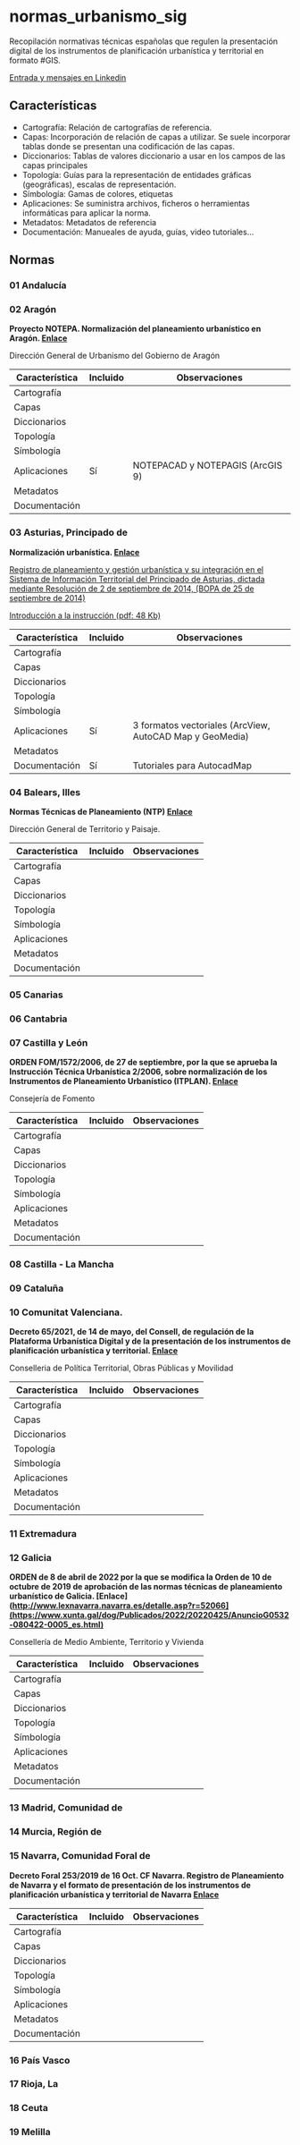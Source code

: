 # normas_urbanismo_sig

Recopilación normativas técnicas españolas que regulen la presentación digital de los instrumentos de planificación urbanística y territorial en formato #GIS.

[Entrada y mensajes en Linkedin](https://www.linkedin.com/feed/update/urn:li:activity:6979697381382479872/)

## Características

- Cartografía: Relación de cartografías de referencia.
- Capas: Incorporación de relación de capas a utilizar. Se suele incorporar tablas donde se presentan una codificación de las capas.
- Diccionarios: Tablas de valores diccionario a usar en los campos de las capas principales
- Topología: Guías para la representación de entidades gráficas (geográficas), escalas de representación.
- Símbología: Gamas de colores, etiquetas
- Aplicaciones: Se suministra archivos, ficheros o herramientas informáticas para aplicar la norma.
- Metadatos: Metadatos de referencia
- Documentación: Manueales de ayuda, guías, video tutoriales...

## Normas

### 01	Andalucía
### 02	Aragón

**Proyecto NOTEPA. Normalización del planeamiento urbanístico en Aragón. [Enlace](http://notepa.aragon.es/)**

Dirección General de Urbanismo del Gobierno de Aragón

| Característica | Incluido | Observaciones |
| ----------- | ----------- | ----------- |
| Cartografía |  | |
| Capas |  | |
| Diccionarios |  | |
| Topología |  | |
| Símbología |  | |
| Aplicaciones | Sí | NOTEPACAD y NOTEPAGIS (ArcGIS 9)|
| Metadatos | | |
| Documentación | | |

### 03	Asturias, Principado de

**Normalización urbanística. [Enlace](https://www.asturias.es/detalle/-/categories/612963?p_r_p_categoryId=612963&_com_liferay_asset_categories_navigation_web_portlet_AssetCategoriesNavigationPortlet_articleId=2535583&articleId=2535583&title=Normalizaci%C3%B3n%20urban%C3%ADstica&redirect=https%3A%2F%2Fwww.asturias.es%2Fast%2Fgeneral%2F-%2Fcategories%2F572499%3Fp_r_p_categoryId%3D572499)**

[Registro de planeamiento y gestión urbanística y su integración en el Sistema de Información Territorial del Principado de Asturias, dictada mediante Resolución de 2 de septiembre de 2014, (BOPA de 25 de septiembre de 2014)](https://www.asturias.es/bopa/2014/09/25/2014-15826.pdf)

[Introducción a la instrucción (pdf: 48 Kb)](https://www.asturias.es/documents/217090/1854024/Introduccion-instruccion-normalizacion-instrumentos-planeamiento-gestion-urbanistica-revisada.pdf/29982aa5-1f2c-9ecd-58e7-4ce45aaead2b?t=1667208894454)

| Característica | Incluido | Observaciones |
| ----------- | ----------- | ----------- |
| Cartografía |  | |
| Capas |  | |
| Diccionarios |  | |
| Topología |  | |
| Símbología |  | |
| Aplicaciones | Sí | 3 formatos vectoriales (ArcView, AutoCAD Map y GeoMedia)|
| Metadatos | | |
| Documentación | Sí | Tutoriales para AutocadMap |

### 04	Balears, Illes

**Normas Técnicas de Planeamiento (NTP) [Enlace](https://www.caib.es/sites/muib/es/ntp_normas_tecnicas_de_planeamiento/)**

Dirección General de Territorio y Paisaje. 

| Característica | Incluido | Observaciones |
| ----------- | ----------- | ----------- |
| Cartografía |  | |
| Capas |  | |
| Diccionarios |  | |
| Topología |  | |
| Símbología |  | |
| Aplicaciones | | |
| Metadatos | | |
| Documentación | | |

### 05	Canarias
### 06	Cantabria
### 07	Castilla y León

**ORDEN FOM/1572/2006, de 27 de septiembre, por la que se aprueba la Instrucción Técnica Urbanística 2/2006, sobre normalización de los Instrumentos de Planeamiento Urbanístico (ITPLAN). [Enlace]([https://dogv.gva.es/portal/ficha_disposicion_pc.jsp?sig=005292/2021&L=1](https://bocyl.jcyl.es/boletines/2006/10/10/pdf/BOCYL-D-10102006-10.pdf))**

Consejería de Fomento

| Característica | Incluido | Observaciones |
| ----------- | ----------- | ----------- |
| Cartografía |  | |
| Capas |  | |
| Diccionarios |  | |
| Topología |  | |
| Símbología |  | |
| Aplicaciones | | |
| Metadatos | | |
| Documentación | | |


### 08	Castilla - La Mancha

### 09	Cataluña

### 10	Comunitat Valenciana.

**Decreto 65/2021, de 14 de mayo, del Consell, de regulación de la Plataforma Urbanística Digital y de la presentación de los instrumentos de planificación urbanística y territorial. [Enlace](https://dogv.gva.es/portal/ficha_disposicion_pc.jsp?sig=005292/2021&L=1)**

Conselleria de Política Territorial, Obras Públicas y Movilidad

| Característica | Incluido | Observaciones |
| ----------- | ----------- | ----------- |
| Cartografía |  | |
| Capas |  | |
| Diccionarios |  | |
| Topología |  | |
| Símbología |  | |
| Aplicaciones | | |
| Metadatos | | |
| Documentación | | |

### 11	Extremadura

### 12	Galicia

**ORDEN de 8 de abril de 2022 por la que se modifica la Orden de 10 de octubre de 2019 de aprobación de las normas técnicas de planeamiento urbanístico de Galicia. [Enlace](http://www.lexnavarra.navarra.es/detalle.asp?r=52066](https://www.xunta.gal/dog/Publicados/2022/20220425/AnuncioG0532-080422-0005_es.html)** 

Consellería de Medio Ambiente, Territorio y Vivienda

| Característica | Incluido | Observaciones |
| ----------- | ----------- | ----------- |
| Cartografía |  | |
| Capas |  | |
| Diccionarios |  | |
| Topología |  | |
| Símbología |  | |
| Aplicaciones | | |
| Metadatos | | |
| Documentación | | |

### 13	Madrid, Comunidad de

### 14	Murcia, Región de

### 15	Navarra, Comunidad Foral de

**Decreto Foral 253/2019 de 16 Oct. CF Navarra. Registro de Planeamiento de Navarra y el formato de presentación de los instrumentos de planificación urbanística y territorial de Navarra [Enlace](http://www.lexnavarra.navarra.es/detalle.asp?r=52066)**

| Característica | Incluido | Observaciones |
| ----------- | ----------- | ----------- |
| Cartografía |  | |
| Capas |  | |
| Diccionarios |  | |
| Topología |  | |
| Símbología |  | |
| Aplicaciones | | |
| Metadatos | | |
| Documentación | | |

### 16	País Vasco

### 17	Rioja, La

### 18	Ceuta

### 19	Melilla
